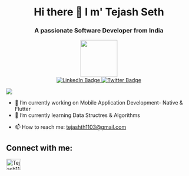 ### <h1 align="center"> Hi there 👋 I m' Tejash Seth </h1>
<h3 align="center"> A passionate Software Developer from India </h3>
<div id="header" align="center">
  <img src="https://media.giphy.com/media/M9gbBd9nbDrOTu1Mqx/giphy.gif" width="100"/>
</div>

<div id="badges" align="center">
  <a href="https://www.linkedin.com/in/tejashseth11/">
    <img src="https://img.shields.io/badge/LinkedIn-blue?style=for-the-badge&logo=linkedin&logoColor=white" alt="LinkedIn Badge"/>
  </a>
  <a href="https://twitter.com/Tejash_Seth">
    <img src="https://img.shields.io/badge/Twitter-blue?style=for-the-badge&logo=twitter&logoColor=white" alt="Twitter Badge"/>
  </a>
</div>

![](https://komarev.com/ghpvc/?username=Tejash11&style=plastic-square)

<!-- **Tejash11/Tejash11** is a ✨ _special_ ✨ repository because its `README.md` (this file) appears on your GitHub profile. -->

<!-- Here are some ideas to get you started: -->

- 🔭 I’m currently working on Mobile Application Development- Native & Flutter
- 🌱 I’m currently learning Data Structres & Algorithms
<!-- - 👯 I’m looking to collaborate on ...
- 🤔 I’m looking for help with ... -->
<!-- - 💬 Ask me about ... -->
- 📫 How to reach me: tejashth1103@gmail.com
<!-- - 😄 Pronouns: ...
- ⚡ Fun fact: ... -->
<h2> Connect with me: </h2>
<p align="left" dir="auto">
<a href="https://www.linkedin.com/in/tejashseth11/" rel="nofollow">
  <img align="center" src="https://raw.githubusercontent.com/rahuldkjain/github-profile-readme-generator/master/src/images/icons/Social/linked-in-alt.svg" alt="Tejash11" height="30" width="40" style="max-width: 100%;">
</a>
</p>
